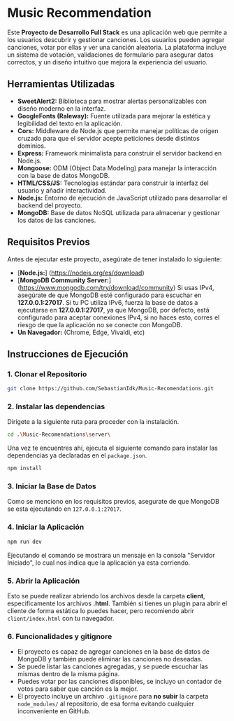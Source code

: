 # Music Recommendation

Este **Proyecto de Desarrollo Full Stack** es una aplicación web que permite a los usuarios descubrir y gestionar canciones. Los usuarios pueden agregar canciones, votar por ellas y ver una canción aleatoria. La plataforma incluye un sistema de votación, validaciones de formulario para asegurar datos correctos, y un diseño intuitivo que mejora la experiencia del usuario.


## Herramientas Utilizadas
- **SweetAlert2:** Biblioteca para mostrar alertas personalizables con diseño moderno en la interfaz.
- **GoogleFonts (Raleway):** Fuente utilizada para mejorar la estética y legibilidad del texto en la aplicación.
- **Cors:** Middleware de Node.js que permite manejar políticas de origen cruzado para que el servidor acepte peticiones desde distintos dominios.
- **Express:** Framework minimalista para construir el servidor backend en Node.js.
- **Mongoose:** ODM (Object Data Modeling) para manejar la interacción con la base de datos MongoDB.
- **HTML/CSS/JS:** Tecnologías estándar para construir la interfaz del usuario y añadir interactividad.
- **Node.js:** Entorno de ejecución de JavaScript utilizado para desarrollar el backend del proyecto.
- **MongoDB:** Base de datos NoSQL utilizada para almacenar y gestionar los datos de las canciones.

## Requisitos Previos 
Antes de ejecutar este proyecto, asegúrate de tener instalado lo siguiente:
- [**Node.js:**] (https://nodejs.org/es/download)
- [**MongoDB Community Server:**] (https://www.mongodb.com/try/download/community) Si usas IPv4, asegúrate de que MongoDB esté configurado para escuchar en **127.0.0.1:27017**. Si tu PC utiliza IPv6, fuerza la base de datos a ejecutarse en **127.0.0.1:27017**, ya que MongoDB, por defecto, está configurado para aceptar conexiones IPv4, si no haces esto, corres el riesgo de que la aplicación no se conecte con MongoDB.
- **Un Navegador:** (Chrome, Edge, Vivaldi, etc)

## Instrucciones de Ejecución
### 1. Clonar el Repositorio
```bash
git clone https://github.com/SebastianIdk/Music-Recomendations.git
```
### 2. Instalar las dependencias
Dirígete a la siguiente ruta para proceder con la instalación.
```bash
cd .\Music-Recomendations\server\
```
Una vez te encuentres ahí, ejecuta el siguiente comando para instalar las dependencias ya declaradas en el `package.json`.
```bash
npm install
```
### 3. Iniciar la Base de Datos
Como se menciono en los requisitos previos, asegurate de que MongoDB se esta ejecutando en `127.0.0.1:27017`.
### 4. Iniciar la Aplicación
```bash
npm run dev
```
Ejecutando el comando se mostrara un mensaje en la consola "Servidor Iniciado", lo cual nos indica que la aplicación ya esta corriendo.
### 5. Abrir la Aplicación
Esto se puede realizar abriendo los archivos desde la carpeta **client**, especificamente los archivos **.html**. También si tienes un plugin para abrir el cliente de forma estática lo puedes hacer, pero recomiendo abrir `client/index.html` con tu navegador.
### 6. Funcionalidades y gitignore
- El proyecto es capaz de agregar canciones en la base de datos de MongoDB y también puede eliminar las canciones no deseadas.
- Se puede listar las canciones agregadas, y se puede escuchar las mismas dentro de la misma página.
- Puedes votar por las canciones disponibles, se incluyo un contador de votos para saber que canción es la mejor.
- El proyecto incluye un archivo `.gitignore` para **no subir** la carpeta `node_modules/` al repositorio, de esa forma evitando cualquier inconveniente en GitHub.
